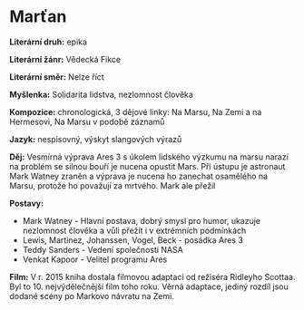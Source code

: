 # Marťan

**Literární druh:** epika

**Literární žánr:** Vědecká Fikce

**Literární směr:** Nelze říct

**Myšlenka:** Solidarita lidstva, nezlomnost člověka

**Kompozice:** chronologická, 3 dějové linky: Na Marsu, Na Zemi a na Hermesovi, Na Marsu v podobě záznamů

**Jazyk:** nespisovný, výskyt slangových výrazů

**Děj:** Vesmírná výprava Ares 3 s úkolem lidského výzkumu na marsu narazí na problém se silnou bouří je nucena opustit Mars. Při ústupu je astronaut Mark Watney zraněn a výprava je nucena ho zanechat osamělého na Marsu, protože ho považují za mrtvého. Mark ale přežil 

**Postavy:**  
 - Mark Watney - Hlavní postava, dobrý smysl pro humor, ukazuje nezlomnost člověka a vůli přežít i v extrémních podmínkách
 - Lewis, Martinez, Johanssen, Vogel, Beck - posádka Ares 3
 - Teddy Sanders - Vedení společnosti NASA
 - Venkat Kapoor - Velitel programu Ares

**Film:** V r. 2015 kniha dostala filmovou adaptaci od režiséra Ridleyho Scottaa. Byl to 10. nejvýdělečnější film toho roku. Věrná adaptace, jediný rozdíl jsou dodané scény po Markovo návratu na Zemi.
